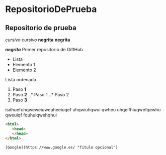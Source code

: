 # RepositorioDePrueba
## Repositorio de prueba
*cursivo* _cursivo_
**negrita** __negrita__

_**negrita**_
Primer repositorio de GiftHub

* Lista
* Elemento 1
* Elemento 2

Lista ordenada
1. Paso **1**
2. Paso **2**
..* Paso 1
..* Paso 2
3. Paso **3**

isdhuefuhqweweiuweuheeiuqef uhqwiuhqwui qwheu
uhqeifhiuqwefqewhu qweuiqf fquhuiqwehqhui

```html
<html>
   <head>
   </head>
</html>

[Google](https://www.google.es/ "Titulo opcional")

